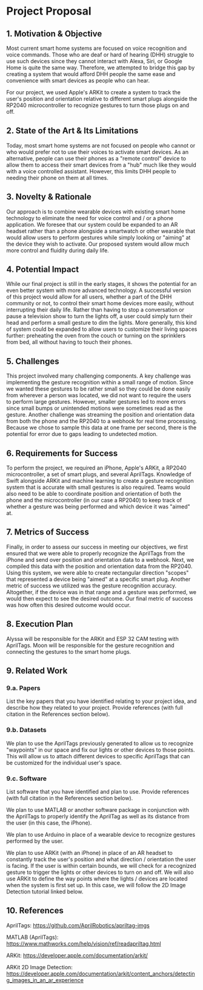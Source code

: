 # Project Proposal

## 1. Motivation & Objective

Most current smart home systems are focused on voice recognition and voice commands.  Those who are deaf or hard of hearing (DHH) struggle to use such devices since they cannot interact with Alexa, Siri, or Google Home is quite the same way.  Therefore, we attempted to bridge this gap by creating a system that would afford DHH people the same ease and convenience with smart devices as people who can hear.  

For our project, we used Apple's ARKit to create a system to track the user's position and orientation relative to different smart plugs alongside the RP2040 microcontroller to recognize gestures to turn those plugs on and off.


## 2. State of the Art & Its Limitations

Today, most smart home systems are not focused on people who cannot or who would prefer not to use their voices to activate smart devices.  As an alternative, people can use their phones as a "remote control" device to allow them to access their smart devices from a "hub" much like they would with a voice controlled assistant.  However, this limits DHH people to needing their phone on them at all times.   


## 3. Novelty & Rationale

Our approach is to combine wearable devices with existing smart home technology to eliminate the need for voice control and / or a phone application.  We foresee that our system could be expanded to an AR headset rather than a phone alongside a smartwatch or other wearable that would allow users to perform gestures while simply looking or "aiming" at the device they wish to activate.  Our proposed system would allow much more control and fluidity during daily life.


## 4. Potential Impact

While our final project is still in the early stages, it shows the potential for an even better system with more advanced technology.  A successful version of this project would allow for all users, whether a part of the DHH community or not, to control their smart home devices more easily, without interrupting their daily life.  Rather than having to stop a conversation or pause a television show to turn the lights off, a user could simply turn their head and perform a small gesture to dim the lights.  More generally, this kind of system could be expanded to allow users to customize their living spaces further: preheating the oven from the couch or turning on the sprinklers from bed, all without having to touch their phones. 


## 5. Challenges

This project involved many challenging components.  A key challenge was implementing the gesture recognition within a small range of motion.  Since we wanted these gestures to be rather small so they could be done easily from wherever a person was located, we did not want to require the users to perform large gestures.  However, smaller gestures led to more errors since small bumps or unintended motions were sometimes read as the gesture.  Another challenge was streaming the position and orientation data from both the phone and the RP2040 to a webhook for real time processing.  Because we chose to sample this data at one frame per second, there is the potential for error due to gaps leading to undetected motion.


## 6. Requirements for Success

To perform the project, we required an iPhone, Apple's ARKit, a RP2040 microcontroller, a set of smart plugs, and several AprilTags.  Knowledge of Swift alongside ARKit and machine learning to create a gesture recognition system that is accurate with small gestures is also required.  Teams would also need to be able to coordinate position and orientation of both the phone and the microcontroller (in our case a RP2040) to keep track of whether a gesture was being performed and which device it was "aimed" at.


## 7. Metrics of Success

Finally, in order to assess our success in meeting our objectives, we first ensured that we were able to properly recognize the AprilTags from the iPhone and send over position and orientation data to a webhook. Next, we compiled this data with the position and orientation data from the RP2040.  Using this system, we were able to create rectangular direction "scopes" that represented a device being "aimed" at a specific smart plug.  Another metric of success we utilized was the gesture recognition accuracy.  Altogether, if the device was in that range and a gesture was performed, we would then expect to see the desired outcome.  Our final metric of success was how often this desired outcome would occur.  


## 8. Execution Plan

Alyssa will be responsible for the ARKit and ESP 32 CAM testing with AprilTags.  Moon will be responsible for the gesture recognition and connecting the gestures to the smart home plugs.  


## 9. Related Work

### 9.a. Papers

List the key papers that you have identified relating to your project idea, and describe how they related to your project. Provide references (with full citation in the References section below).

### 9.b. Datasets

We plan to use the AprilTags previously generated to allow us to recognize "waypoints" in our space and fix our lights or other devices to those points.  This will allow us to attach different devices to specific AprilTags that can be customized for the individual user's space. 


### 9.c. Software

List software that you have identified and plan to use. Provide references (with full citation in the References section below).

We plan to use MATLAB or another software package in conjunction with the AprilTags to properly identify the AprilTag as well as its distance from the user (in this case, the iPhone).

We plan to use Arduino in place of a wearable device to recognize gestures performed by the user. 

We plan to use ARKit (with an iPhone) in place of an AR headset to constantly track the user's position and what direction / orientation the user is facing.  If the user is within certain bounds, we will check for a recognized gesture to trigger the lights or other devices to turn on and off.  We will also use ARKit to define the way points where the lights / devices are located when the system is first set up.  In this case, we will follow the 2D Image Detection tutorial linked below. 

## 10. References

AprilTags: https://github.com/AprilRobotics/apriltag-imgs

MATLAB (AprilTags): https://www.mathworks.com/help/vision/ref/readapriltag.html

ARKit: https://developer.apple.com/documentation/arkit/

ARKit 2D Image Detection: https://developer.apple.com/documentation/arkit/content_anchors/detecting_images_in_an_ar_experience


